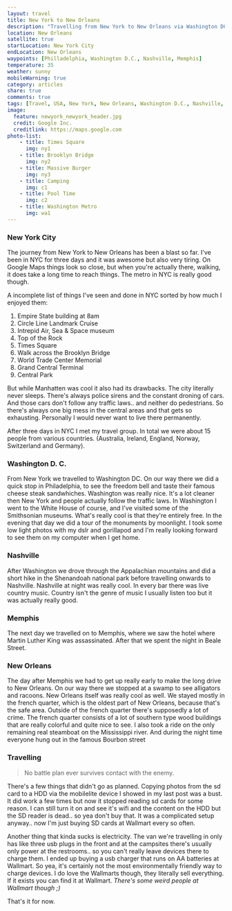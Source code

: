 ```yaml
---
layout: travel
title: New York to New Orleans
description: "Travelling from New York to New Orleans via Washington DC, Nashville and Memphis."
location: New Orleans
satellite: true
startLocation: New York City
endLocation: New Orleans
waypoints: [Philladelphia, Washington D.C., Nashville, Memphis]
temperature: 35
weather: sunny
mobileWarning: true
category: articles
share: true
comments: true
tags: [Travel, USA, New York, New Orleans, Washington D.C., Nashville, Memphis]
image:
  feature: newyork_newyork_header.jpg
  credit: Google Inc.
  creditlink: https://maps.google.com
photo-list:
    - title: Times Square
      img: ny1
    - title: Brooklyn Bridge
      img: ny2
    - title: Massive Burger
      img: ny3
    - title: Camping
      img: c1
    - title: Pool Time
      img: c2
    - title: Washington Metro
      img: wa1
--- 
```


### New York City
The journey from New York to New Orleans has been a blast so far. I've been in NYC for three days and it was awesome but also very tiring. On Google Maps things look so close, but when you're actually there, walking, it does take a long time to reach things. The metro in NYC is really good though. 

A incomplete list of things I've seen and done in NYC sorted by how much I enjoyed them:

1. Empire State building at 8am
2. Circle Line Landmark Cruise
3. Intrepid Air, Sea & Space museum
4. Top of the Rock
5. Times Square
6. Walk across the Brooklyn Bridge
7. World Trade Center Memorial
8. Grand Central Terminal
9. Central Park

But while Manhatten was cool it also had its drawbacks. The city literally never sleeps. There's always police sirens and the constant droning of cars. And those cars don't follow any traffic laws.. and neither do pedestrians. So there's always one big mess in the central areas and that gets so exhausting. Personally I would never want to live there permanently.

After three days in NYC I met my travel group. In total we were about 15 people from various countries. (Australia, Ireland, England, Norway, Switzerland and Germany).

### Washington D. C.
From New York we travelled to Washington DC. On our way there we did a quick stop in Philadelphia, to see the freedom bell and taste their famous cheese steak sandwhiches. 
Washington was really nice. It's a lot cleaner then New York and people actually follow the traffic laws. In Washington I went to the White House of course, and I've visited some of the Smithsonian museums. What's really cool is that they're entirely free.
In the evening that day we did a tour of the monuments by moonlight. I took some low light photos with my dslr and gorillapod and I'm really looking forward to see them on my computer when I get home.

### Nashville
After Washington we drove through the Appalachian mountains and did a short hike in the Shenandoah national park before travelling onwards to Nashville. Nashville at night was really cool. In every bar there was live country music. Country isn't the genre of music I usually listen too but it was actually really good.

### Memphis
The next day we travelled on to Memphis, where we saw the hotel where Martin Luther King was assassinated. After that we spent the night in Beale Street.

### New Orleans
The day after Memphis we had to get up really early to make the long drive to New Orleans. On our way there we stopped at a swamp to see alligators and racoons. 
New Orleans itself was really cool as well. We stayed mostly in the french quarter, which is the oldest part of New Orleans, because that's the safe area. Outside of the french quarter there's supposedly a lot of crime.
The french quarter consists of a lot of southern type wood buildings that are really colorful and quite nice to see. 
I also took a ride on the only remaining real steamboat on the Mississippi river. And during the night time everyone hung out in the famous Bourbon street

### Travelling 
> No battle plan ever survives contact with the enemy.

There's a few things that didn't go as planned. Copying photos from the sd card to a HDD via the mobilelite device I showed in my last post was a bust. It did work a few times but now it stopped reading sd cards for some reason. I can still turn it on and see it's wifi and the content on the HDD but the SD reader is dead.. so yea don't buy that. It was a complicated setup anyway.. now I'm just buying SD cards at Wallmart every so often. 

Another thing that kinda sucks is electricity. The van we're travelling in only has like three usb plugs in the front and at the campsites there's usually only power at the restrooms.. so you can't  really leave devices there to charge them. I ended up buying a usb charger that runs on AA batteries at Wallmart. So yea, it's certainly not the most environmentally friendly way to charge devices.
I do love the Wallmarts though, they literally sell everything. If it exists you can find it at Wallmart. *There's some weird people at Wallmart though ;)*

That's it for now.